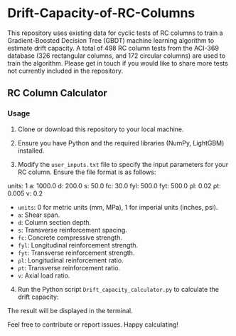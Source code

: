 # Drift-Capacity-of-RC-Columns
This repository uses existing data for cyclic tests of RC columns to train a Gradient-Boosted Decision Tree (GBDT) machine learning algorithm to estimate drift capacity. 
A total of 498 RC column tests  from the ACI-369 database (326 rectangular columns, and 172 circular columns) are used to train the algorithm.
Please get in touch if you would like to share more tests not currently included in the repository.

## RC Column Calculator
### Usage

1. Clone or download this repository to your local machine.

2. Ensure you have Python and the required libraries (NumPy, LightGBM) installed.

3. Modify the `user_inputs.txt` file to specify the input parameters for your RC column. Ensure the file format is as follows:

units: 1
a: 1000.0
d: 200.0
s: 50.0
fc: 30.0
fyl: 500.0
fyt: 500.0
ρl: 0.02
ρt: 0.005
v: 0.2

- `units`: 0 for metric units (mm, MPa), 1 for imperial units (inches, psi).
- `a`: Shear span.
- `d`: Column section depth.
- `s`: Transverse reinforcement spacing.
- `fc`: Concrete compressive strength.
- `fyl`: Longitudinal reinforcement strength.
- `fyt`: Transverse reinforcement strength.
- `ρl`: Longitudinal reinforcement ratio.
- `ρt`: Transverse reinforcement ratio.
- `v`: Axial load ratio.

4. Run the Python script `Drift_capacity_calculator.py` to calculate the drift capacity:

The result will be displayed in the terminal.

Feel free to contribute or report issues.
Happy calculating!
